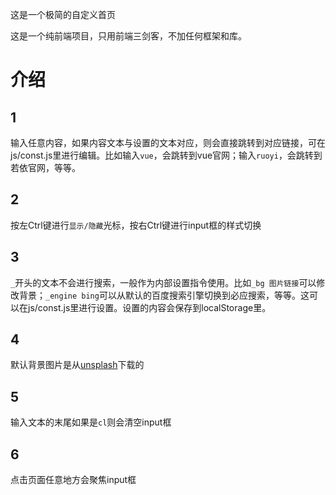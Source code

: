 这是一个极简的自定义首页

这是一个纯前端项目，只用前端三剑客，不加任何框架和库。

# 介绍

## 1

输入任意内容，如果内容文本与设置的文本对应，则会直接跳转到对应链接，可在js/const.js里进行编辑。比如输入`vue`，会跳转到vue官网；输入`ruoyi`，会跳转到若依官网，等等。

## 2

按左Ctrl键进行`显示/隐藏`光标，按右Ctrl键进行input框的样式切换

## 3

`_`开头的文本不会进行搜索，一般作为内部设置指令使用。比如`_bg 图片链接`可以修改背景；`_engine bing`可以从默认的百度搜索引擎切换到必应搜索，等等。这可以在js/const.js里进行设置。设置的内容会保存到localStorage里。

## 4
默认背景图片是从[unsplash](https://unsplash.com)下载的

## 5
输入文本的末尾如果是`cl`则会清空input框

## 6
点击页面任意地方会聚焦input框
